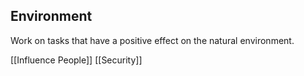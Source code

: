## Environment

Work on tasks that have a positive effect on the natural environment.

[[Influence People]]
[[Security]]